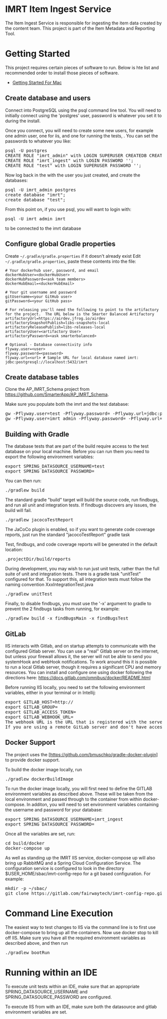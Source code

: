 # IMRT Item Ingest Service

The Item Ingest Service is responsible for ingesting the item data created by the content team. This project is part of the Item Metadata and Reporting Tool.

# Getting Started

This project requires certain pieces of software to run. Below is hte list and recommended order to install those pieces of software.  

* [Getting Started For Mac](documentation/getting_started_mac.md)

## Create database and users

Connect into PostgreSQL using the psql command line tool. You will need to initially connect using the 'postgres' user, password is whatever you set it to during the install. 

Once you connect, you will need to create some new users, for example one admin user, one for iis, 
and one for running the tests, . You can set the passwords to whatever you like:

<pre>
psql -U postgres
CREATE ROLE "imrt_admin" with LOGIN SUPERUSER CREATEDB CREATEROLE PASSWORD '<choose password>';
CREATE ROLE "imrt_ingest" with LOGIN PASSWORD '<choose password>';
CREATE ROLE "test" with LOGIN SUPERUSER PASSWORD '<choose password>';
</pre>

Now log back in the with the user you just created, and create the databases:

<pre>
psql -U imrt_admin postgres
create database "imrt";
create database "test";
</pre>

From this point on, if you use psql, you will want to login with:
<pre>psql -U imrt_admin imrt</pre> to be connected to the imrt database

## Configure global Gradle properties

Create `~/.gradle/gradle.properties` if it doesn't already exist
Edit `~/.gradle/gradle.properties`, paste these contents into the file:

```
# Your dockerhub user, password, and email
dockerHubUser=<dockerHubUser>
dockerHubPassword=<ask team members>
dockerHubEmail=<duckerHubEmail>

# Your git username and password
gitUsername=<your GitHub user>
gitPassword=<your GitHub pass>

# For releasing you'll need the following to point to the artifactory for the project.  The URL below is the Smarter Balanced Artifactory
artifactoryUrl=https://airdev.jfrog.io/airdev
artifactorySnapshotPublish=libs-snapshots-local
artifactoryReleasePublish=libs-releases-local
artifactoryUser=<artifactory User>
artifactoryPassword=<ask smarterbalanced>

# Optional - Database connectivity info
flyway.user=<user>
flyway.password=<password>
flyway.url=<url> # Sample URL for local database named imrt: jdbc:postgresql://localhost:5432/imrt
```

## Create database tables

Clone the AP_IMRT_Schema project from https://github.com/SmarterApp/AP_IMRT_Schema. 

Make sure you populate both the imrt and the test database:

<pre>
gw -Pflyway.user=test -Pflyway.password=<password> -Pflyway.url=jdbc:postgresql://localhost:5432/test flywayMigrate
gw -Pflyway.user=imrt_admin -Pflyway.password=<password> -Pflyway.url=jdbc:postgresql://localhost:5432/imrt flywayMigrate
</pre>


## Building with Gradle

The database tests that are part of the build require access to the test database on your local machine. 
Before you can run them you need to export the following environment variables:
<pre>
export SPRING_DATASOURCE_USERNAME=test
export SPRING_DATASOURCE_PASSWORD=<password>
</pre> 

You can then run:
<pre>./gradlew build</pre>
The standard gradle "build" target will build the source code, run findbugs, and run all unit and integration tests.
If findbugs discovers any issues, the build will fail.

<pre>./gradlew jacocoTestReport</pre>
The JaCoCo plugin is enabled, so if you want to generate code coverage reports, just run the standard "jacocoTestReport" gradle task


Test, findbugs, and code coverage reports will be generated in the default location:
<pre>.projectDir/build/reports</pre>

During development, you may wish to run just unit tests, rather than the full suite of unit and integration tests. There is a gradle task "unitTest" configured for that. 
To support this, all integration tests must follow the naming convention XxxIntegrationTest.java
<pre>./gradlew unitTest</pre>

Finally, to disable findbugs, you must use the '-x' argument to gradle to prevent the 2 findbugs tasks from running, for example:

<pre>./gradlew build -x findBugsMain -x findBugsTest</pre>

## GitLab

IIS interacts with Gitlab, and on startup attempts to communicate with the configured Gitlab server. 
You can use a "real" Gitlab server on the internet, but unless your firewall allows it, the server 
will not be able to send you systemHook and webHook notifications. To work around this it is possible
 to run a local Gitlab server, though it requires a significant CPU and memory resources. 
 You can install and configure one using docker following the directions here: https://docs.gitlab.com/omnibus/docker/README.html

Before running IIS locally, you need to set the following environment variables, either in your terminal or in Intellij:

<pre>
export GITLAB_HOST=http://<host>
export GITLAB_GROUP=
export GITLAB_ACCESS_TOKEN=<create an access token on your Gitlab server>
export GITLAB_WEBHOOK_URL=
The webhook URL is the URL that is registered with the server for callbacks to IIS when a new project is created.
If you are using a remote GitLab server and don't have access through your firewall for webhooks you can just leave it blank
</pre>


## Docker Support
The project uses the [https://github.com/bmuschko/gradle-docker-plugin] to provide docker support.

To build the docker image locally, run
<pre>./gradlew dockerBuildImage</pre>

To run the docker image locally, you will first need to define the GITLAB environment variables as described above.
These will be taken from the local environment and passed through to the container from within docker-compose.
In additon, you will need to set environment variables containing the username and password for your database:
<pre>
export SPRING_DATASOURCE_USERNAME=imrt_ingest
export SPRING_DATASOURCE_PASSWORD=<password>
</pre>

Once all the variables are set, run:
<pre>
cd build/docker
docker-compose up
</pre>

As well as standing up the IMRT IIS service, docker-compose up will also bring up RabbitMQ and a Spring Cloud Configuration Service.
The configuration service is configured to look in the directory $USER_HOME/sbac/imrt-config-repo for a git based configuration.
For example:

<pre>
mkdir -p ~/sbac/
git clone https://gitlab.com/fairwaytech/imrt-config-repo.git
</pre>

# Command Line Execution

The easiest way to test changes to IIS via the command line is to first use docker-compose to bring up all the containers.
Now use docker stop to kill off IIS. Make sure you have all the required environment variables as described above,
and then run 
<pre>./gradlew bootRun</pre>

# Running within an IDE

To execute unit tests within an IDE, make sure that an appropriate SPRING_DATASOURCE_USERNAME and SPRING_DATASOURCE_PASSWORD are configured.

To execute IIS from with an IDE, make sure both the datasource and gitlab environment variables are set.

